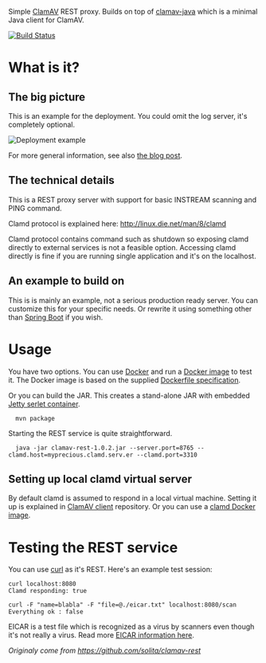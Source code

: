Simple [ClamAV](http://www.clamav.net/) REST proxy. Builds on top of [clamav-java](https://github.com/solita/clamav-java) which is a minimal Java client for ClamAV.

[![Build Status](https://travis-ci.org/tracesoftware/clamav-rest.svg?branch=master)](https://travis-ci.org/tracesoftware/clamav-rest)

# What is it?

## The big picture

This is an example for the deployment. You could omit the log server, it's completely optional.

![Deployment example](img/virusscanner-deployment.png)

For more general information, see also [the blog post](http://dev.solita.fi/2015/06/02/rest-virusscan.html).

## The technical details

This is a REST proxy server with support for basic INSTREAM scanning and PING command. 

Clamd protocol is explained here:
http://linux.die.net/man/8/clamd

Clamd protocol contains command such as shutdown so exposing clamd directly to external services is not a feasible option. Accessing clamd directly is fine if you are running single application and it's on the localhost. 

## An example to build on

This is is mainly an example, not a serious production ready server. You can customize this for your specific needs. Or rewrite it using something
other than [Spring Boot](http://projects.spring.io/spring-boot/) if you wish.


# Usage

You have two options. You can use [Docker](https://www.docker.com/) and run a [Docker image](https://hub.docker.com/r/tracesoftware/clamav-rest/) to test it. The Docker image is based on the supplied [Dockerfile specification](https://github.com/tracesoftware/clamav-rest/blob/master/Dockerfile).

Or you can build the JAR. This creates a stand-alone JAR with embedded [Jetty serlet container](http://www.eclipse.org/jetty/).

```
  mvn package
```

Starting the REST service is quite straightforward.

```
  java -jar clamav-rest-1.0.2.jar --server.port=8765 --clamd.host=myprecious.clamd.serv.er --clamd.port=3310
```

## Setting up local clamd virtual server

By default clamd is assumed to respond in a local virtual machine. Setting it up is explained in
[ClamAV client](https://github.com/solita/clamav-java) repository. Or you can use a [clamd Docker image](https://hub.docker.com/r/mkodockx/docker-clamav).

# Testing the REST service

You can use [curl](http://curl.haxx.se/) as it's REST. Here's an example test session:

```
curl localhost:8080
Clamd responding: true

curl -F "name=blabla" -F "file=@./eicar.txt" localhost:8080/scan
Everything ok : false
```

EICAR is a test file which is recognized as a virus by scanners even though it's not really a virus. Read more [EICAR information here](http://www.eicar.org/86-0-Intended-use.html).


*Originaly come from https://github.com/solita/clamav-rest*